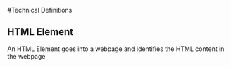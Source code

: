 #Technical Definitions

## HTML Element
An HTML Element goes into a webpage and identifies the HTML content in the webpage

